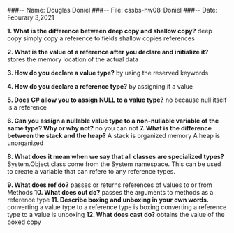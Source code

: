 ###-- Name: Douglas Doniel
###-- File: cssbs-hw08-Doniel
###-- Date: Feburary 3,2021


**1. What is the difference between deep copy and shallow copy?**
deep copy simply copy a reference to fields
shallow copies references

**2. What is the value of a reference after you declare and initialize it?**
stores the memory location of the actual data

**3. How do you declare a value type?**
by using the reserved keywords

**4. How do you declare a reference type?**
by assigning it a value

**5. Does C# allow you to assign NULL to a value type?**
no because null itself is a reference

**6. Can you assign a nullable value type to a non-nullable variable of the same type? Why or why not?**
no you can not
**7. What is the difference between the stack and the heap?**
A stack is organized memory
A heap is unorganized

**8. What does it mean when we say that all classes are specialized types?**
 System.Object class come from the System namespace. This can be used to create a variable that can refere to any reference types.

**9. What does ref do?**
passes or returns references of values to or from Methods
**10. What does out do?**
passes the arguments to methods as a reference type
**11. Describe boxing and unboxing in your own words.**
converting a value type to a reference type is boxing
converting a reference type to a value is unboxing
**12. What does cast do?**
 obtains the value of the boxed copy
